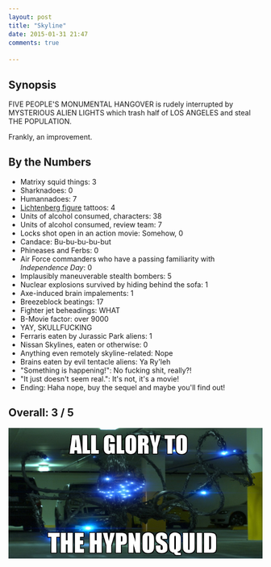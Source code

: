 ```yaml
---
layout: post
title: "Skyline"
date: 2015-01-31 21:47
comments: true

---
```


## Synopsis

FIVE PEOPLE'S MONUMENTAL HANGOVER is rudely interrupted by MYSTERIOUS ALIEN LIGHTS which trash half of LOS ANGELES and steal THE POPULATION.

Frankly, an improvement.

## By the Numbers

* Matrixy squid things: 3
* Sharknadoes: 0
* Humannadoes: 7
* [Lichtenberg figure](https://en.wikipedia.org/wiki/Lichtenberg_figure) tattoos: 4
* Units of alcohol consumed, characters: 38
* Units of alcohol consumed, review team: 7
* Locks shot open in an action movie: Somehow, 0
* Candace: Bu-bu-bu-bu-but
* Phineases and Ferbs: 0
* Air Force commanders who have a passing familiarity with *Independence Day*: 0
* Implausibly maneuverable stealth bombers: 5
* Nuclear explosions survived by hiding behind the sofa: 1
* Axe-induced brain impalements: 1
* Breezeblock beatings: 17
* Fighter jet beheadings: WHAT
* B-Movie factor: over 9000
* YAY, SKULLFUCKING
* Ferraris eaten by Jurassic Park aliens: 1
* Nissan Skylines, eaten or otherwise: 0
* Anything even remotely skyline-related: Nope
* Brains eaten by evil tentacle aliens: Ya Ry'leh
* "Something is happening!": No fucking shit, really?!
* "It just doesn't seem real.": It's not, it's a movie!
* Ending: Haha nope, buy the sequel and maybe you'll find out!

## Overall: 3 / 5

![All Glory to the Hypnosquid](/img/filmreviews/hypnosquid.jpg)

